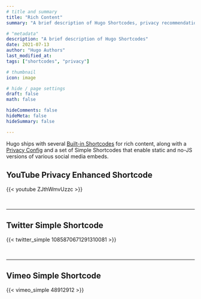 ```yaml
---
# title and summary
title: "Rich Content"
summary: "A brief description of Hugo Shortcodes, privacy recommendations"

# "metadata"
description: "A brief description of Hugo Shortcodes"
date: 2021-07-13
author: "Hugo Authors"
last_modified_at:
tags: ["shortcodes", "privacy"]

# thumbnail
icon: image

# hide / page settings
draft: false
math: false

hideComments: false
hideMeta: false
hideSummary: false

---
```


Hugo ships with several [Built-in Shortcodes](https://gohugo.io/content-management/shortcodes/#use-hugos-built-in-shortcodes) for rich content, along with a [Privacy Config](https://gohugo.io/about/hugo-and-gdpr/) and a set of Simple Shortcodes that enable static and no-JS versions of various social media embeds.

## <!--more-->

## YouTube Privacy Enhanced Shortcode

{{< youtube ZJthWmvUzzc >}}

<br>

---

## Twitter Simple Shortcode

{{< twitter_simple 1085870671291310081 >}}

<br>

---

## Vimeo Simple Shortcode

{{< vimeo_simple 48912912 >}}

